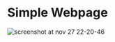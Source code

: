 # Simple Webpage

![screenshot at nov 27 22-20-46](https://user-images.githubusercontent.com/16896205/49126714-b758d780-f292-11e8-8482-c854efea2274.png)
